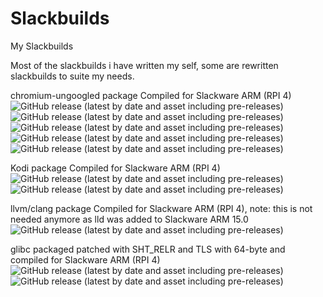 # Slackbuilds
My Slackbuilds

Most of the slackbuilds i have written my self, some are rewritten slackbuilds to suite my needs.

chromium-ungoogled package Compiled for Slackware ARM (RPI 4)
<img alt="GitHub release (latest by date and asset including pre-releases)" src="https://img.shields.io/github/downloads-pre/mostman/Slackbuilds/102.0.5005.115/chromium-ungoogled-102.0.5005.115-armv7l-1SLse.txz?style=plastic">
<img alt="GitHub release (latest by date and asset including pre-releases)" src="https://img.shields.io/github/downloads-pre/mostman/Slackbuilds/102.0.5005.61/chromium-ungoogled-102.0.5005.61-armv7l-3SLse.txz?style=plastic">
<img alt="GitHub release (latest by date and asset including pre-releases)" src="https://img.shields.io/github/downloads-pre/mostman/Slackbuilds/101.0.4951.64/chromium-ungoogled-101.0.4951.64-armv7l-1SLse.txz?style=plastic">
<img alt="GitHub release (latest by date and asset including pre-releases)" src="https://img.shields.io/github/downloads-pre/mostman/Slackbuilds/98.0.4758.102/chromium-ungoogled-98.0.4758.102-armv7l-1SLse.txz?style=plastic">
<img alt="GitHub release (latest by date and asset including pre-releases)" src="https://img.shields.io/github/downloads-pre/mostman/Slackbuilds/97.0.4692.99/chromium-ungoogled-97.0.4692.99-armv7l-1SLse.txz?style=plastic">

Kodi package Compiled for Slackware ARM (RPI 4)
<img alt="GitHub release (latest by date and asset including pre-releases)" src="https://img.shields.io/github/downloads-pre/mostman/Slackbuilds/19.4/kodi-19.4-armv7-1_SLse.tgz?style=plastic">
<img alt="GitHub release (latest by date and asset including pre-releases)" src="https://img.shields.io/github/downloads-pre/mostman/Slackbuilds/19.4/kodi-addons-19.4-armv7-1_SLse.tgz?style=plastic">

llvm/clang package Compiled for Slackware ARM (RPI 4), note: this is not needed anymore as lld was added to Slackware ARM 15.0
<img alt="GitHub release (latest by date and asset including pre-releases)" src="https://img.shields.io/github/downloads-pre/mostman/Slackbuilds/13.0.1/llvm-13.0.1-arm-1_SLse.txz?style=plastic">

glibc packaged patched with SHT_RELR and TLS with 64-byte and compiled for Slackware ARM (RPI 4)
<img alt="GitHub release (latest by date and asset including pre-releases)" src="https://img.shields.io/github/downloads-pre/mostman/Slackbuilds/glibc-2.33-5/aaa_glibc-solibs-2.33-arm-5.txz?style=plastic">
<img alt="GitHub release (latest by date and asset including pre-releases)" src="https://img.shields.io/github/downloads-pre/mostman/Slackbuilds/glibc-2.33-5/glibc-2.33-arm-5.txz?style=plastic">
